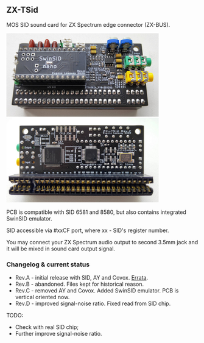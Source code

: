 ## ZX-TSid
MOS SID sound card for ZX Spectrum edge connector (ZX-BUS).

[![photo](images/revC-side1.small.jpg)](images/revC-side1.jpg?raw=true) [![photo](images/revC-side2.small.jpg)](images/revC-side2.jpg?raw=true)

PCB is compatible with SID 6581 and 8580, but also contains integrated SwinSID emulator.

SID accessible via #xxCF port, where xx - SID's register number.

You may connect your ZX Spectrum audio output to second 3.5mm jack and it will be mixed in sound card output signal.

### Changelog & current status
* Rev.A - initial release with SID, AY and Covox. [Errata](pcb/rev.A/ERRATA.txt).
* Rev.B - abandoned. Files kept for historical reason.
* Rev.C - removed AY and Covox. Added SwinSID emulator. PCB is vertical oriented now.
* Rev.D - improved signal-noise ratio. Fixed read from SID chip.

TODO:
* Check with real SID chip;
* Further improve signal-noise ratio.
